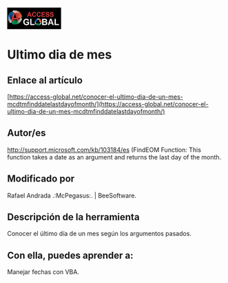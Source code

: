 ﻿![Access-global](blob/main/Images/Logo1.png)
# Ultimo dia de mes
## Enlace al artículo
[https://access-global.net/conocer-el-ultimo-dia-de-un-mes-mcdtmfinddatelastdayofmonth/](https://access-global.net/conocer-el-ultimo-dia-de-un-mes-mcdtmfinddatelastdayofmonth/)
## Autor/es
http://support.microsoft.com/kb/103184/es (FindEOM Function: This function takes a date as an argument and returns the last day of the month.
## Modificado por
Rafael Andrada .:McPegasus:. | BeeSoftware.
## Descripción de la herramienta
Conocer el último día de un mes según los argumentos pasados.
## Con ella, puedes aprender a:
Manejar fechas con VBA.

